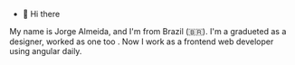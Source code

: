 - 👋 Hi there

My name is Jorge Almeida, and I'm from Brazil (🇧🇷). I'm a gradueted as a designer, worked as one too . Now I work as a frontend web developer using angular daily.

<!---
JorgeRBAlmeida/JorgeRBAlmeida is a ✨ special ✨ repository because its `README.md` (this file) appears on your GitHub profile.
You can click the Preview link to take a look at your changes.
--->
